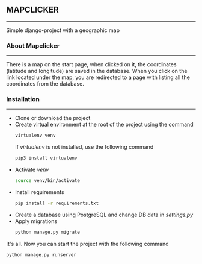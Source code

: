## MAPCLICKER
---
Simple django-project with a geographic map

### About Mapclicker
---
There is a map on the start page, when clicked on it, the coordinates (latitude and longitude) are saved in the database. When you click on the link located under the map, you are redirected to a page with listing all the coordinates from the database.

### Installation
---
 - Clone or download the project
 - Create virtual environment at the root of the project using the command
    ```sh
    virtualenv venv
    ```
    If *virtualenv* is not installed, use the following command
    ```sh
    pip3 install virtualenv
    ```
 - Activate *venv*
    ```sh
    source venv/bin/activate
    ```
  - Install requirements
    ```sh
    pip install -r requirements.txt
    ```
 - Create a database using PostgreSQL and change DB data in *settings.py*
 - Apply migrations
    ```sh
    python manage.py migrate
    ```
It's all. Now you can start the project with the following command
```sh
python manage.py runserver
```
